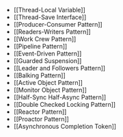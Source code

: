 - [[Thread-Local Variable]]
- [[Thread-Save Interface]]
- [[Producer-Consumer Pattern]]
- [[Readers-Writers Pattern]]
- [[Work Crew Pattern]]
- [[Pipeline Pattern]]
- [[Event-Driven Pattern]]
- [[Guarded Suspension]]
- [[Leader and Followers Pattern]]
- [[Balking Pattern]]
- [[Active Object Pattern]]
- [[Monitor Object Pattern]]
- [[Half-Sync Half-Async Pattern]]
- [[Double Checked Locking Pattern]]
- [[Reactor Pattern]]
- [[Proactor Pattern]]
- [[Asynchronous Completion Token]]
